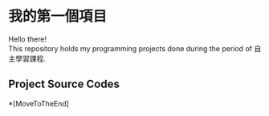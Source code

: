 # 我的第一個項目
Hello there!\
This repository holds my programming projects done during the period of 自主學習課程.

## Project Source Codes
*[MoveToTheEnd]
